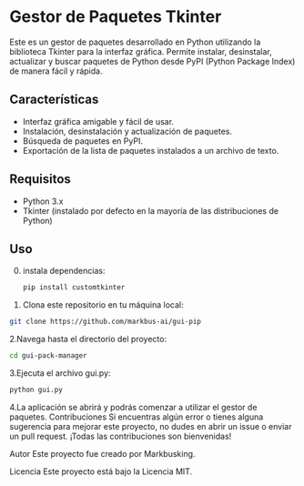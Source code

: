 # Gestor de Paquetes Tkinter

Este es un gestor de paquetes desarrollado en Python utilizando la biblioteca Tkinter para la interfaz gráfica. Permite instalar, desinstalar, actualizar y buscar paquetes de Python desde PyPI (Python Package Index) de manera fácil y rápida.

## Características

- Interfaz gráfica amigable y fácil de usar.
- Instalación, desinstalación y actualización de paquetes.
- Búsqueda de paquetes en PyPI.
- Exportación de la lista de paquetes instalados a un archivo de texto.

## Requisitos

- Python 3.x
- Tkinter (instalado por defecto en la mayoría de las distribuciones de Python)

## Uso
0. instala dependencias:
   ```bash
   pip install customtkinter
   ```
2. Clona este repositorio en tu máquina local:

```bash
git clone https://github.com/markbus-ai/gui-pip
```
2.Navega hasta el directorio del proyecto:
```bash
cd gui-pack-manager
```
3.Ejecuta el archivo gui.py:
```bash
python gui.py
```
4.La aplicación se abrirá y podrás comenzar a utilizar el gestor de paquetes.
Contribuciones
Si encuentras algún error o tienes alguna sugerencia para mejorar este proyecto, no dudes en abrir un issue o enviar un pull request. ¡Todas las contribuciones son bienvenidas!

Autor
Este proyecto fue creado por Markbusking.

Licencia
Este proyecto está bajo la Licencia MIT.
